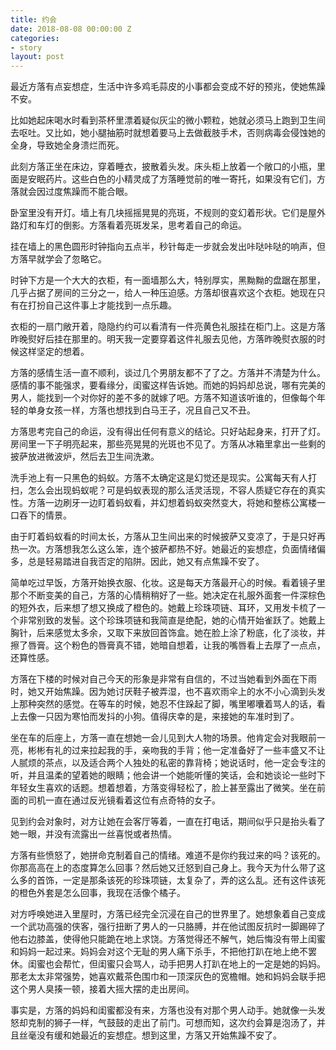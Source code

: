 ```yaml
---
title: 约会
date: 2018-08-08 00:00:00 Z
categories:
- story
layout: post
---
```


最近方落有点妄想症，生活中许多鸡毛蒜皮的小事都会变成不好的预兆，使她焦躁不安。

比如她起床喝水时看到茶杯里漂着疑似灰尘的微小颗粒，她就必须马上跑到卫生间去呕吐。又比如，她小腿抽筋时就想着要马上去做截肢手术，否则病毒会侵蚀她的全身，导致她全身溃烂而死。

此刻方落正坐在床边，穿着睡衣，披散着头发。床头柜上放着一个敞口的小瓶，里面是安眠药片。这些白色的小精灵成了方落睡觉前的唯一寄托，如果没有它们，方落就会因过度焦躁而不能合眼。

卧室里没有开灯。墙上有几块摇摇晃晃的亮斑，不规则的变幻着形状。它们是屋外路灯和车灯的倒影。方落看着亮斑发呆，思考着自己的命运。

挂在墙上的黑色圆形时钟指向五点半，秒针每走一步就会发出咔哒咔哒的响声，但方落早就学会了忽略它。

时钟下方是一个大大的衣柜，有一面墙那么大，特别厚实，黑黝黝的盘踞在那里，几乎占据了房间的三分之一，给人一种压迫感。方落却很喜欢这个衣柜。她现在只有在打扮自己这件事上才能找到一点乐趣。

衣柜的一扇门敞开着，隐隐约约可以看清有一件亮黄色礼服挂在柜门上。这是方落昨晚熨好后挂在那里的。明天我一定要穿着这件礼服去见他，方落昨晚熨衣服的时候这样坚定的想着。

方落的感情生活一直不顺利，谈过几个男朋友都不了了之。方落并不清楚为什么。感情的事不能强求，要看缘分，闺蜜这样告诉她。而她的妈妈却总说，哪有完美的男人，能找到一个对你好的差不多的就嫁了吧。方落不知道该听谁的，但像每个年轻的单身女孩一样，方落也想找到白马王子，况且自己又不丑。

方落思考完自己的命运，没有得出任何有意义的结论。只好站起身来，打开了灯。房间里一下子明亮起来，那些亮晃晃的光斑也不见了。方落从冰箱里拿出一些剩的披萨放进微波炉，然后去卫生间洗漱。

洗手池上有一只黑色的蚂蚁。方落不太确定这是幻觉还是现实。公寓每天有人打扫，怎么会出现蚂蚁呢？可是蚂蚁表现的那么活灵活现，不容人质疑它存在的真实性。方落一边刷牙一边盯着蚂蚁看，并幻想着蚂蚁突然变大，将她和整栋公寓楼一口吞下的情景。

由于盯着蚂蚁看的时间太长，方落从卫生间出来的时候披萨又变凉了，于是只好再热一次。方落想我怎么这么笨，连个披萨都热不好。她最近的妄想症，负面情绪偏多，总是轻易踏进自我否定的陷阱。因此，她又有点焦躁不安了。

简单吃过早饭，方落开始换衣服、化妆。这是每天方落最开心的时候。看着镜子里那个不断变美的自己，方落的心情稍稍好了一些。她决定在礼服外面套一件深棕色的短外衣，后来想了想又换成了橙色的。她戴上珍珠项链、耳环，又用发卡梳了一个非常别致的发髻。这个珍珠项链和我简直是绝配，她的心情开始雀跃了。她戴上胸针，后来感觉太多余，又取下来放回首饰盒。她在脸上涂了粉底，化了淡妆，并擦了唇膏。这个粉色的唇膏真不错，她暗自想着，让我的嘴唇看上去厚了一点点，还算性感。

方落在下楼的时候对自己今天的形象是非常有自信的，不过当她看到外面在下雨时，她又开始焦躁。因为她讨厌鞋子被弄湿，也不喜欢雨伞上的水不小心滴到头发上那种突然的感觉。在等车的时候，她忍不住跺起了脚，嘴里嘟囔着骂人的话，看上去像一只因为寒怕而发抖的小狗。值得庆幸的是，来接她的车准时到了。

坐在车的后座上，方落一直在想她一会儿见到大人物的场景。他肯定会对我眼前一亮，彬彬有礼的过来拉起我的手，亲吻我的手背；他一定准备好了一些丰盛又不让人腻烦的茶点，以及适合两个人独处的私密的靠背椅；她说话时，他一定会专注的听，并且温柔的望着她的眼睛；他会讲一个她能听懂的笑话，会和她谈论一些时下年轻女生喜欢的话题。想着想着，方落变得轻松了，脸上甚至露出了微笑。坐在前面的司机一直在通过反光镜看着这位有点奇特的女子。

见到约会对象时，对方让她在会客厅等着，一直在打电话，期间似乎只是抬头看了她一眼，并没有流露出一丝喜悦或者热情。

方落有些愤怒了，她拼命克制着自己的情绪。难道不是你约我过来的吗？该死的。你那高高在上的态度算怎么回事？然后她又迁怒到自己身上。我今天为什么带了这么多的首饰，一定是那条该死的珍珠项链，太复杂了，弄的这么乱。还有这件该死的橙色外套是怎么回事，我现在活像个橘子。

对方呼唤她进入里屋时，方落已经完全沉浸在自己的世界里了。她想象着自己变成一个武功高强的侠客，强行扭断了男人的一只胳膊，并在他试图反抗时一脚踢碎了他右边膝盖，使得他只能跪在地上求饶。方落觉得还不解气，她后悔没有带上闺蜜和妈妈一起过来。妈妈会对这个无耻的男人痛下杀手，不把他打趴在地上绝不罢休。闺蜜也会帮忙，但闺蜜只会骂人，动手把男人打趴在地上的一定是她的妈妈。那老太太非常强势，她喜欢戴茶色围巾和一顶深灰色的宽檐帽。她和妈妈会联手把这个男人臭揍一顿，接着大摇大摆的走出房间。

事实是，方落的妈妈和闺蜜都没有来，方落也没有对那个男人动手。她就像一头发怒却克制的狮子一样，气鼓鼓的走出了前门。可想而知，这次约会算是泡汤了，并且丝毫没有缓和她最近的妄想症。想到这里，方落又开始焦躁不安了。
